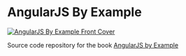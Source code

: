 # AngularJS By Example

[![AngularJS By Example Front Cover](https://d1ldz4te4covpm.cloudfront.net/sites/default/files/imagecache/ppv4_main_book_cover/9781783553815.png)](https://www.packtpub.com/web-development/angularjs-example)

Source code repository for the book [AngularJS by Example](https://www.packtpub.com/web-development/angularjs-example)